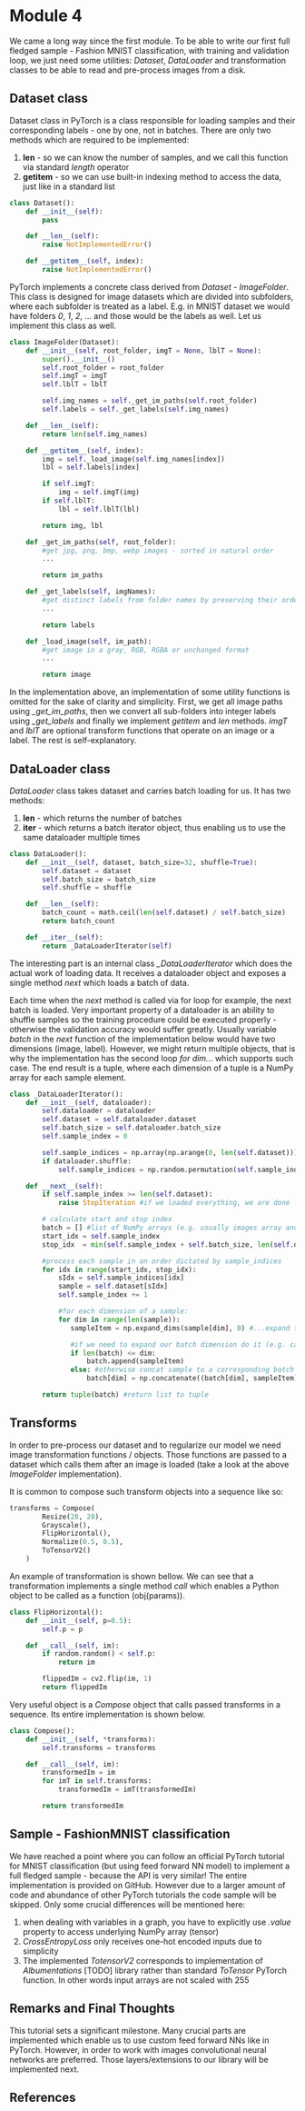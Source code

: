 # Module 4

We came a long way since the first module. To be able to write our first full fledged sample - Fashion MNIST classification, with training and validation loop, we just need some utilities: *Dataset*, *DataLoader* and transformation classes to be able to read and pre-process images from a disk. 

## Dataset class

Dataset class in PyTorch is a class responsible for loading samples and their corresponding labels - one by one, not in batches.
There are only two methods which are required to be implemented:
1) __len__ - so we can know the number of samples, and we call this function via standard *length* operator
2) __getitem__ - so we can use built-in indexing method to access the data, just like in a standard list

```python
class Dataset():
    def __init__(self):
        pass

    def __len__(self):
        raise NotImplementedError()

    def __getitem__(self, index):
        raise NotImplementedError()
```

PyTorch implements a concrete class derived from *Dataset* - *ImageFolder*. This class is designed for image datasets which are divided into subfolders, where each subfolder is treated as a label. E.g. in MNIST dataset we would have folders *0*, *1*, *2*, ... and those would be the labels as well. Let us implement this class as well.

```python
class ImageFolder(Dataset):
    def __init__(self, root_folder, imgT = None, lblT = None):
        super().__init__()
        self.root_folder = root_folder
        self.imgT = imgT
        self.lblT = lblT

        self.img_names = self._get_im_paths(self.root_folder)
        self.labels = self._get_labels(self.img_names)

    def __len__(self):
        return len(self.img_names)

    def __getitem__(self, index):
        img = self._load_image(self.img_names[index])
        lbl = self.labels[index]

        if self.imgT:
            img = self.imgT(img)
        if self.lblT:
            lbl = self.lblT(lbl)

        return img, lbl

    def _get_im_paths(self, root_folder):
        #get jpg, png, bmp, webp images - sorted in natural order
        ...

        return im_paths

    def _get_labels(self, imgNames):
        #get distinct labels from folder names by preserving their order
        ...

        return labels

    def _load_image(self, im_path):
        #get image in a gray, RGB, RGBA or unchanged format
        ...

        return image
```

In the implementation above, an implementation of some utility functions is omitted for the sake of clarity and simplicity. 
First, we get all image paths using *_get_im_paths*, then we convert all sub-folders into integer labels using *_get_labels* and finally we implement *getitem* and *len* methods. *imgT* and *lblT* are optional transform functions that operate on an image or a label. The rest is self-explanatory.

## DataLoader class

*DataLoader* class takes dataset and carries batch loading for us. It has two methods:
1) __len__ - which returns the number of batches
2) __iter__ - which returns a batch iterator object, thus enabling us to use the same dataloader multiple times

```python
class DataLoader():
    def __init__(self, dataset, batch_size=32, shuffle=True):
        self.dataset = dataset
        self.batch_size = batch_size
        self.shuffle = shuffle

    def __len__(self):
        batch_count = math.ceil(len(self.dataset) / self.batch_size)
        return batch_count

    def __iter__(self):
        return _DataLoaderIterator(self)
```

The interesting part is an internal class *_DataLoaderIterator* which does the actual work of loading data. It receives a dataloader object and exposes a single method *next* which loads a batch of data. 

Each time when the *next* method is called via for loop for example, the next batch is loaded. Very important property of a dataloader is an ability to shuffle samples so the training procedure could be executed properly - otherwise the validation accuracy would suffer greatly. 
Usually variable *batch* in the *next* function of the implementation below would have two dimensions (image, label). However, we might return multiple objects, that is why the implementation has the second loop *for dim...* which supports such case.
The end result is a tuple, where each dimension of a tuple is a NumPy array for each sample element. 

```python
class _DataLoaderIterator():
    def __init__(self, dataloader):
        self.dataloader = dataloader
        self.dataset = self.dataloader.dataset
        self.batch_size = self.dataloader.batch_size
        self.sample_index = 0

        self.sample_indices = np.array(np.arange(0, len(self.dataset)))
        if dataloader.shuffle: 
            self.sample_indices = np.random.permutation(self.sample_indices)

    def __next__(self):
        if self.sample_index >= len(self.dataset):
            raise StopIteration #if we loaded everything, we are done

        # calculate start and stop index
        batch = [] #list of NumPy arrays (e.g. usually images array and labels array)
        start_idx = self.sample_index
        stop_idx  = min(self.sample_index + self.batch_size, len(self.dataset))

        #process each sample in an order dictated by sample_indices
        for idx in range(start_idx, stop_idx):
            sIdx = self.sample_indices[idx]
            sample = self.dataset[sIdx]
            self.sample_index += 1

            #for each dimension of a sample:
            for dim in range(len(sample)):
               sampleItem = np.expand_dims(sample[dim], 0) #...expand the batch dimension

               #if we need to expand our batch dimension do it (e.g. case of multiple images and a label)
               if len(batch) <= dim: 
                   batch.append(sampleItem)     
               else: #otherwise concat sample to a corresponding batch dimension
                   batch[dim] = np.concatenate((batch[dim], sampleItem), axis=0)

        return tuple(batch) #return list to tuple
```

## Transforms

In order to pre-process our dataset and to regularize our model we need image transformation functions / objects. Those functions are passed to a dataset which calls them after an image is loaded (take a look at the above *ImageFolder* implementation).

It is common to compose such transform objects into a sequence like so:

```python
transforms = Compose(
        Resize(28, 28),
        Grayscale(),
        FlipHorizontal(),
        Normalize(0.5, 0.5),
        ToTensorV2()
    )
```

An example of transformation is shown bellow. We can see that a transformation implements a single method *call* which enables a Python object to be called as a function (obj(params)).

```python
class FlipHorizontal():
    def __init__(self, p=0.5):
        self.p = p

    def __call__(self, im):
        if random.random() < self.p:
            return im

        flippedIm = cv2.flip(im, 1)
        return flippedIm
```

Very useful object is a *Compose* object that calls passed transforms in a sequence. Its entire implementation is shown below.

```python
class Compose():
    def __init__(self, *transforms):
        self.transforms = transforms

    def __call__(self, im):
        transformedIm = im
        for imT in self.transforms:
            transformedIm = imT(transformedIm)

        return transformedIm
```

## Sample - FashionMNIST classification

We have reached a point where you can follow an official PyTorch tutorial for MNIST classification (but using feed forward NN model) to implement a full fledged sample - because the API is very similar! 
The entire implementation is provided on GitHub. However due to a larger amount of code and abundance of other PyTorch tutorials the code sample will be skipped.
Only some crucial differences will be mentioned here:
1) when dealing with variables in a graph, you have to explicitly use *.value* property to access underlying NumPy array (tensor)
2) *CrossEntropyLoss* only receives one-hot encoded inputs due to simplicity
3) The implemented *TotensorV2* corresponds to implementation of *Albumentations* [TODO] library rather than standard *ToTensor* PyTorch function. In other words input arrays are not scaled with 255


## Remarks and Final Thoughts
This tutorial sets a significant milestone. Many crucial parts are implemented which enable us to use custom feed forward NNs like in PyTorch. 
However, in order to work with images convolutional neural networks are preferred. Those layers/extensions to our library will be implemented next.

## References   


